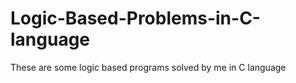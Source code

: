 # Logic-Based-Problems-in-C-language
These are some logic based programs solved by me in C language
